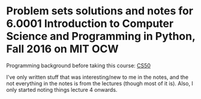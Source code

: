 # Problem sets solutions and notes for 6.0001 Introduction to Computer Science and Programming in Python, Fall 2016 on MIT OCW

Programming background before taking this course: [CS50](https://www.edx.org/course/introduction-computer-science-harvardx-cs50x)

I've only written stuff that was interesting/new to me in the notes, and the not everything in the notes is from the lectures (though most of it is). Also, I only started noting things lecture 4 onwards.
